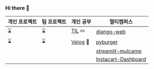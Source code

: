 ### Hi there 👋

| 개인 프로젝트 | 팀 프로젝트 | 개인 공부 | 멀티캠퍼스 |
|------------|------------|------------|------------|
| ⌛   | ⌛    |[ TIL](https://github.com/suhyeon0325/TIL)  ✏️| [django-web](https://github.com/suhyeon0325/django-web/tree/main/html_css_js) |
| ⌛   | ⌛    | [Velog](https://github.com/suhyeon0325/Velog) 📰 | [pyburger](https://github.com/suhyeon0325/pyburger)|
|       |       |                                                   | [streamlit-mulcamp](https://github.com/suhyeon0325/streamlit-mulcamp)
|       |       |                                                   | [Instacart-Dashboard](https://github.com/suhyeon0325/Instacart-Dashboard)
